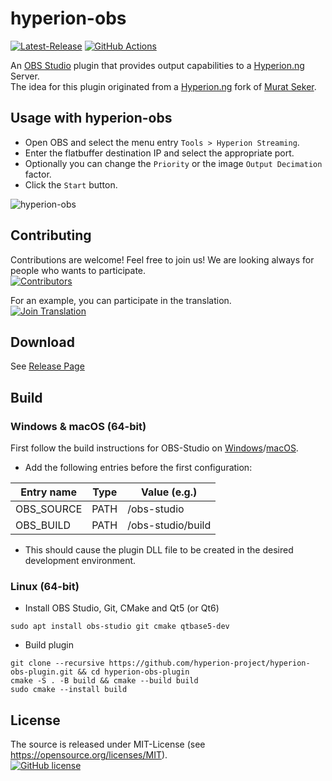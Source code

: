 # hyperion-obs

[![Latest-Release](https://img.shields.io/github/v/release/hyperion-project/hyperion-obs-plugin)](https://github.com/hyperion-project/hyperion-obs-plugin/releases)
[![GitHub Actions](https://github.com/hyperion-project/hyperion-obs-plugin/workflows/hyperion-obs/badge.svg?branch=main)](https://github.com/hyperion-project/hyperion-obs-plugin/actions)

An [OBS Studio][obs] plugin that provides output capabilities to a [Hyperion.ng][hyperion] Server. \
The idea for this plugin originated from a [Hyperion.ng][hyperion] fork of [Murat Seker][m-seker].

## Usage with hyperion-obs

- Open OBS and select the menu entry `Tools > Hyperion Streaming`.
- Enter the flatbuffer destination IP and select the appropriate port.
- Optionally you can change the `Priority` or the image `Output Decimation` factor.
- Click the `Start` button.

![hyperion-obs](screenshot/hyperion-obs.png)

## Contributing

Contributions are welcome! Feel free to join us! We are looking always for people who wants to participate.<br>
[![Contributors](https://img.shields.io/github/contributors/hyperion-project/hyperion-obs-plugin.svg?label=Contributors)](https://github.com/hyperion-project/hyperion-obs-plugin/graphs/contributors)

For an example, you can participate in the translation.<br>
[![Join Translation](https://img.shields.io/badge/POEditor-translate-green.svg)](https://poeditor.com/join/project?hash=0diZuCpLVX)

## Download

See [Release Page](https://github.com/hyperion-project/hyperion-obs-plugin/releases)

## Build
### Windows & macOS (64-bit)
First follow the build instructions for OBS-Studio on [Windows][obs_build_windows]/[macOS][obs_build_macos].
- Add the following entries before the first configuration:

| Entry name         | Type     | Value (e.g.)            |
|--------------------|----------|-------------------------|
| OBS_SOURCE         | PATH     | /obs-studio             |
| OBS_BUILD          | PATH     | /obs-studio/build       |

- This should cause the plugin DLL file to be created in the desired development environment.

### Linux (64-bit)
- Install OBS Studio, Git, CMake and Qt5 (or Qt6)

```
sudo apt install obs-studio git cmake qtbase5-dev
```

- Build plugin

```
git clone --recursive https://github.com/hyperion-project/hyperion-obs-plugin.git && cd hyperion-obs-plugin
cmake -S . -B build && cmake --build build
sudo cmake --install build
```

## License
The source is released under MIT-License (see https://opensource.org/licenses/MIT).<br>
[![GitHub license](https://img.shields.io/badge/License-MIT-yellow.svg)](https://raw.githubusercontent.com/hyperion-project/hyperion-obs-plugin/main/LICENSE)

[obs]: https://obsproject.com/
[obs_build_windows]: https://github.com/obsproject/obs-studio/wiki/build-instructions-for-windows
[obs_build_macos]: https://github.com/obsproject/obs-studio/wiki/build-instructions-for-mac
[hyperion]: https://github.com/hyperion-project/hyperion.ng
[m-seker]: https://github.com/m-seker
